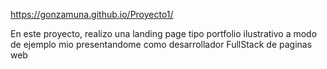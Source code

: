 https://gonzamuna.github.io/Proyecto1/

En este proyecto, realizo una landing page tipo portfolio ilustrativo a modo de ejemplo mio presentandome como desarrollador FullStack de paginas web
